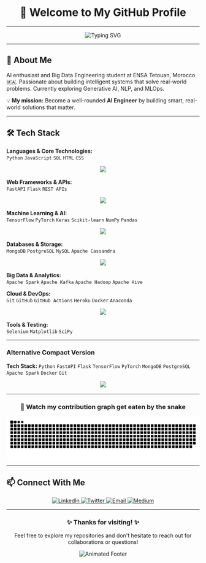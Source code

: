 
# <div align="center">👋 Welcome to My GitHub Profile</div>

--- 

<div align="center">

  ![Typing SVG](https://readme-typing-svg.herokuapp.com?font=Fira+Code&pause=100&color=9C27B0&center=true&vCenter=true&width=435&lines=Data+Engineer;Data+Scientist;Problem+Solver;AI+Enthusiast)
  
</div>

---

## <div align="left">🚀 About Me</div>
AI enthusiast and Big Data Engineering student at ENSA Tetouan, Morocco 🇲🇦. Passionate about building intelligent systems that solve real-world problems. Currently exploring Generative AI, NLP, and MLOps.

💡 **My mission:** Become a well-rounded **AI Engineer** by building smart, real-world solutions that matter.

---

## 🛠️ Tech Stack

**Languages & Core Technologies:**  
`Python` `JavaScript` `SQL` `HTML` `CSS`

<p align="center">
  <img src="https://skillicons.dev/icons?i=python,js,html,css,mysql" />
</p>

**Web Frameworks & APIs:**  
`FastAPI` `Flask` `REST APIs`

<p align="center">
  <img src="https://skillicons.dev/icons?i=fastapi,flask" />
</p>

**Machine Learning & AI:**  
`TensorFlow` `PyTorch` `Keras` `Scikit-learn` `NumPy` `Pandas`

<p align="center">
  <img src="https://skillicons.dev/icons?i=tensorflow,pytorch" />
</p>

**Databases & Storage:**  
`MongoDB` `PostgreSQL` `MySQL` `Apache Cassandra`

<p align="center">
  <img src="https://skillicons.dev/icons?i=mongodb,postgres,mysql" />
</p>

**Big Data & Analytics:**  
`Apache Spark` `Apache Kafka` `Apache Hadoop` `Apache Hive`

**Cloud & DevOps:**  
`Git` `GitHub` `GitHub Actions` `Heroku` `Docker` `Anaconda`

<p align="center">
  <img src="https://skillicons.dev/icons?i=git,github,heroku,docker" />
</p>

**Tools & Testing:**  
`Selenium` `Matplotlib` `SciPy`

---


### Alternative Compact Version

**Tech Stack:** `Python` `FastAPI` `Flask` `TensorFlow` `PyTorch` `MongoDB` `PostgreSQL` `Apache Spark` `Docker` `Git`

<p align="center">
  <img src="https://skillicons.dev/icons?i=python,cpp,fastapi,flask,tensorflow,pytorch,mongodb,postgres,mysql,git,github,docker," />
</p>




---

<div align="center">
  
  ### 🐍 Watch my contribution graph get eaten by the snake
 
</div>

<picture>


  <source media="(prefers-color-scheme: dark)" srcset="https://raw.githubusercontent.com/bensbehChaimae/bensbehChaimae/output/github-snake-dark.svg" />
  <source media="(prefers-color-scheme: light)" srcset="https://raw.githubusercontent.com/bensbehChaimae/bensbehChaimae/output/github-snake.svg" />
  <img alt="github-snake" src="https://raw.githubusercontent.com/bensbehChaimae/bensbehChaimae/output/github-snake.svg" />
</picture>

---



## <div align="left">📫 Connect With Me</div>

<div align="center">
  <a href="https://linkedin.com/in/yourlinkedin" target="_blank">
    <img src="https://img.shields.io/badge/LinkedIn-0077B5?style=for-the-badge&logo=linkedin&logoColor=white" alt="LinkedIn"/>
  </a>
  <a href="https://twitter.com/yourtwitter" target="_blank">
    <img src="https://img.shields.io/badge/Twitter-1DA1F2?style=for-the-badge&logo=twitter&logoColor=white" alt="Twitter"/>
  </a>
  <a href="mailto:your.email@example.com" target="_blank">
    <img src="https://img.shields.io/badge/Email-D14836?style=for-the-badge&logo=gmail&logoColor=white" alt="Email"/>
  </a>
  <a href="https://medium.com/@yourusername" target="_blank">
    <img src="https://img.shields.io/badge/Medium-12100E?style=for-the-badge&logo=medium&logoColor=white" alt="Medium"/>
  </a>
</div>

--- 

<div align="center">
  <h3>✨ Thanks for visiting! ✨</h3>
  <p>Feel free to explore my repositories and don't hesitate to reach out for collaborations or questions!</p>
  
  ![Animated Footer](https://capsule-render.vercel.app/api?type=waving&color=9C27B0&height=120&section=footer)
</div>
